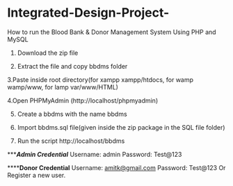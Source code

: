 # Integrated-Design-Project-

How to run the Blood Bank & Donor Management System Using PHP and MySQL

1. Download the zip file

2. Extract the file and copy bbdms folder

3.Paste inside root directory(for xampp xampp/htdocs, for wamp wamp/www, for lamp var/www/HTML)

4.Open PHPMyAdmin (http://localhost/phpmyadmin)

5. Create a bbdms with the name bbdms

6. Import bbdms.sql file(given inside the zip package in the SQL file folder)

7. Run the script http://localhost/bbdms

**************************Admin Credential***********************
Username: admin
Password: Test@123

**************************Donor Credential**********************
Username: amitk@gmail.com
Password: Test@123
Or Register a new user.
